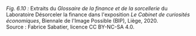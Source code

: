 *Fig. 6.10 :* Extraits du *Glossaire de la finance et de la sorcellerie* du Laboratoire Désorceler la finance dans l'exposition *Le Cabinet de curiosités économiques*, Biennale de l'Image Possible (BIP), Liège, 2020.  
Source : Fabrice Sabatier, licence CC BY-NC-SA 4.0.